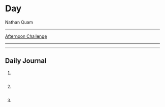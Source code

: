 # Day 
Nathan Quam

---

[Afternoon Challenge](link.com)

---
---

## Daily Journal



1. 
```

```

2. 
```

```

3. 
```

```